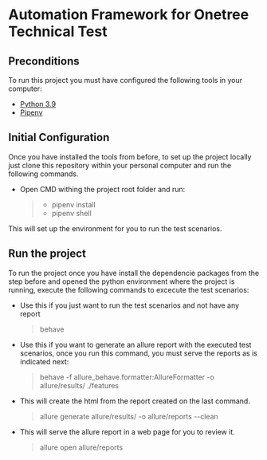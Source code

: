 # **Automation Framework for Onetree Technical Test**

## **Preconditions**

To run this project you must have configured the following tools in your computer:

- [Python 3.9](https://www.python.org/downloads/release/python-396/)
- [Pipenv](https://pypi.org/project/pipenv/2021.5.29/)

## **Initial Configuration**

Once you have installed the tools from before, to set up the project locally just clone this repository within your personal computer and run the following commands.

- Open CMD withing the project root folder and run:
  > - pipenv install
  > - pipenv shell

This will set up the environment for you to run the test scenarios.

## **Run the project**

To run the project once you have install the dependencie packages from the step before and opened the python environment where the project is running, execute the following commands to excecute the test scenarios:

- Use this if you just want to run the test scenarios and not have any report

  > behave

- Use this if you want to generate an allure report with the executed test scenarios, once you run this command, you must serve the reports as is indicated next:

  > behave -f allure_behave.formatter:AllureFormatter -o allure/results/ ./features

- This will create the html from the report created on the last command.

  > allure generate allure/results/ -o allure/reports --clean

- This will serve the allure report in a web page for you to review it.

  > allure open allure/reports

